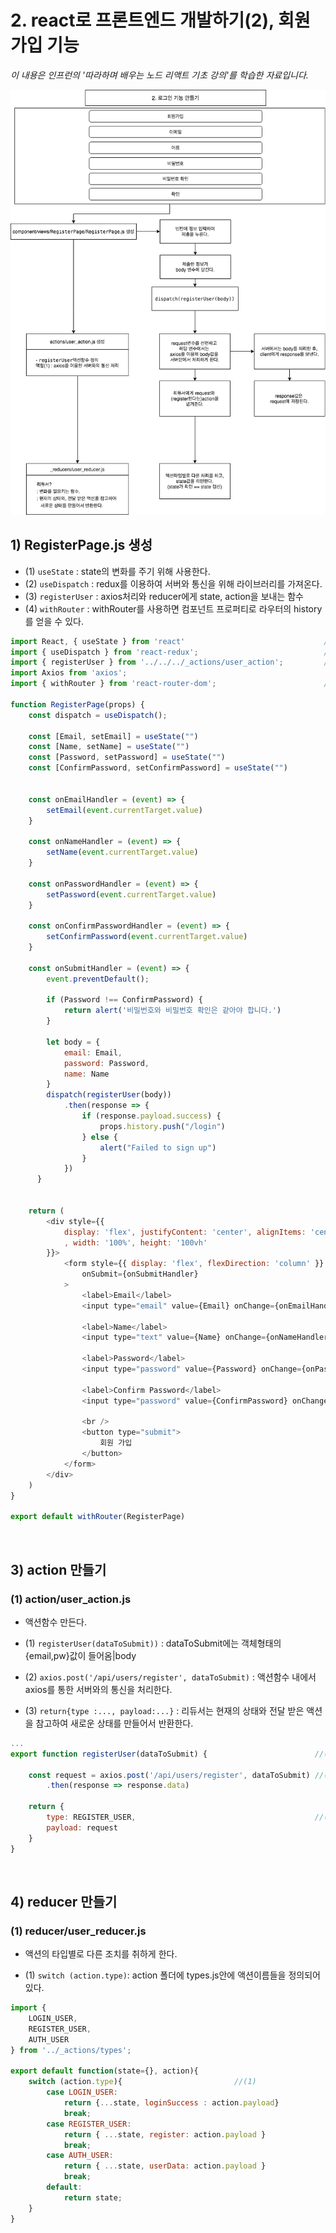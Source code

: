 # 2. react로 프론트엔드 개발하기(2), 회원가입 기능
*이 내용은 인프런의 '따라하며 배우는 노드 리액트 기초 강의'를 학습한 자료입니다.*




<img src="./2.png" />

## 1) RegisterPage.js 생성

- (1) `useState` : state의 변화를 주기 위해 사용한다.
- (2) `useDispatch` : redux를 이용하여 서버와 통신을 위해 라이브러리를 가져온다.
- (3) `registerUser` : axios처리와 reducer에게 state, action을 보내는 함수
- (4) `withRouter` : withRouter를 사용하면 컴포넌트 프로퍼티로 라우터의 history를 얻을 수 있다.
```js
import React, { useState } from 'react'                               //(1)
import { useDispatch } from 'react-redux';                            //(2)
import { registerUser } from '../../../_actions/user_action';         //(3)
import Axios from 'axios';
import { withRouter } from 'react-router-dom';                        //(4)

function RegisterPage(props) {
    const dispatch = useDispatch();

    const [Email, setEmail] = useState("")
    const [Name, setName] = useState("")
    const [Password, setPassword] = useState("")
    const [ConfirmPassword, setConfirmPassword] = useState("")


    const onEmailHandler = (event) => {
        setEmail(event.currentTarget.value)
    }

    const onNameHandler = (event) => {
        setName(event.currentTarget.value)
    }

    const onPasswordHandler = (event) => {
        setPassword(event.currentTarget.value)
    }

    const onConfirmPasswordHandler = (event) => {
        setConfirmPassword(event.currentTarget.value)
    }

    const onSubmitHandler = (event) => {
        event.preventDefault();

        if (Password !== ConfirmPassword) {
            return alert('비밀번호와 비밀번호 확인은 같아야 합니다.')
        }

        let body = {
            email: Email,
            password: Password,
            name: Name
        }
        dispatch(registerUser(body))
            .then(response => {
                if (response.payload.success) {
                    props.history.push("/login")
                } else {
                    alert("Failed to sign up")
                }
            })
      }


    return (
        <div style={{
            display: 'flex', justifyContent: 'center', alignItems: 'center'
            , width: '100%', height: '100vh'
        }}>
            <form style={{ display: 'flex', flexDirection: 'column' }}
                onSubmit={onSubmitHandler}
            >
                <label>Email</label>
                <input type="email" value={Email} onChange={onEmailHandler} />

                <label>Name</label>
                <input type="text" value={Name} onChange={onNameHandler} />

                <label>Password</label>
                <input type="password" value={Password} onChange={onPasswordHandler} />

                <label>Confirm Password</label>
                <input type="password" value={ConfirmPassword} onChange={onConfirmPasswordHandler} />

                <br />
                <button type="submit">
                    회원 가입
                </button>
            </form>
        </div>
    )
}

export default withRouter(RegisterPage)

```

<br/>


## 3) action 만들기

### (1) action/user_action.js
- 액션함수 만든다.

- (1) `registerUser(dataToSubmit))` : dataToSubmit에는 객체형태의 {email,pw}값이 들어옴|body

- (2) `axios.post('/api/users/register', dataToSubmit)` : 액션함수 내에서 axios를 통한 서버와의 통신을 처리한다.

- (3) `return{type :..., payload:...}` : 리듀서는 현재의 상태와 전달 받은 액션을 참고하여 새로운 상태를 만들어서 반환한다.

```js
...
export function registerUser(dataToSubmit) {                        //(1)

    const request = axios.post('/api/users/register', dataToSubmit) //(2)
        .then(response => response.data)

    return {
        type: REGISTER_USER,                                        //(3)
        payload: request
    }
}
```
<br/>

## 4) reducer 만들기
### (1) reducer/user_reducer.js
- 액션의 타입별로 다른 조치를 취하게 한다.

- (1) `switch (action.type)`: action 폴더에 types.js안에 액션이름들을 정의되어 있다.
```js
import {
    LOGIN_USER,
    REGISTER_USER,
    AUTH_USER
} from '../_actions/types';

export default function(state={}, action){
    switch (action.type){                         //(1)
        case LOGIN_USER:
            return {...state, loginSuccess : action.payload}   
            break;
        case REGISTER_USER:
            return { ...state, register: action.payload }
            break;
        case AUTH_USER:
            return { ...state, userData: action.payload }
            break;
        default:
            return state;
    }
}
```

